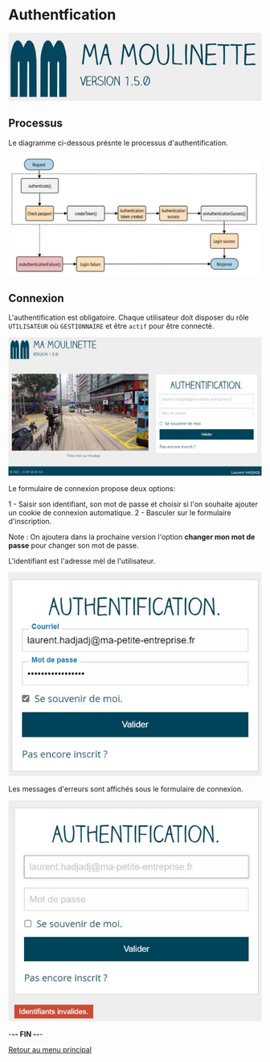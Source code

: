 # Authentfication

![Ma-Moulinette](/documentation/ressources/home-000.jpg)

## Processus

Le diagramme ci-dessous présnte le processus d'authentification.

![authentification](/documentation/ressources/authentification-000.jpg)

## Connexion

L'authentification est obligatoire. Chaque utilisateur doit disposer du rôle `UTILISATEUR` où `GESTIONNAIRE` et être `actif` pour être connecté.

![authentification](/documentation/ressources/authentification-001.jpg)

Le formulaire de connexion propose deux options:

1 - Saisir son identifiant, son mot de passe et choisir si l'on souhaite ajouter un cookie de connexion automatique.
2 - Basculer sur le formulaire d'inscription.

Note : On ajoutera dans la prochaine version l'option **changer mon mot de passe** pour changer son mot de passe.

L'identifiant est l'adresse mèl de l'utilisateur.

![authentification](/documentation/ressources/authentification-002.jpg)

Les messages d'erreurs sont affichés sous le formulaire de connexion.

![authentification](/documentation/ressources/authentification-003.jpg)

-**-- FIN --**-

[Retour au menu principal](/README.md)
